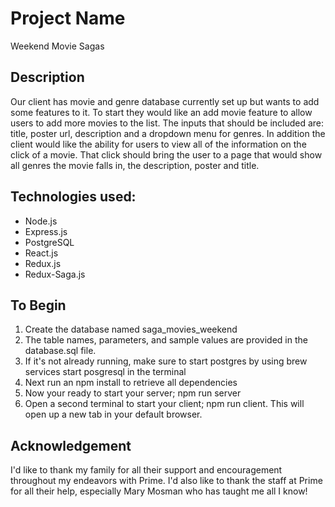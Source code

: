 # Project Name

Weekend Movie Sagas

## Description

Our client has movie and genre database currently set up but wants to add some features to it. To start they would like an add movie feature to allow users to add more movies to the list. The inputs that should be included are: title, poster url, description and a dropdown menu for genres. In addition the client would like the ability for users to view all of the information on the click of a movie. That click should bring the user to a page that would show all genres the movie falls in, the description, poster and title.

## Technologies used:

- Node.js
- Express.js
- PostgreSQL
- React.js
- Redux.js
- Redux-Saga.js

## To Begin

1. Create the database named saga_movies_weekend
2. The table names, parameters, and sample values are provided in the database.sql file.
3. If it's not already running, make sure to start postgres by using brew services start posgresql in the terminal
4. Next run an npm install to retrieve all dependencies
5. Now your ready to start your server; npm run server
6. Open a second terminal to start your client; npm run client. This will open up a new tab in your default browser.

## Acknowledgement

I'd like to thank my family for all their support and encouragement throughout my endeavors with Prime. I'd also like to thank the staff at Prime for all their help, especially Mary Mosman who has taught me all I know!
